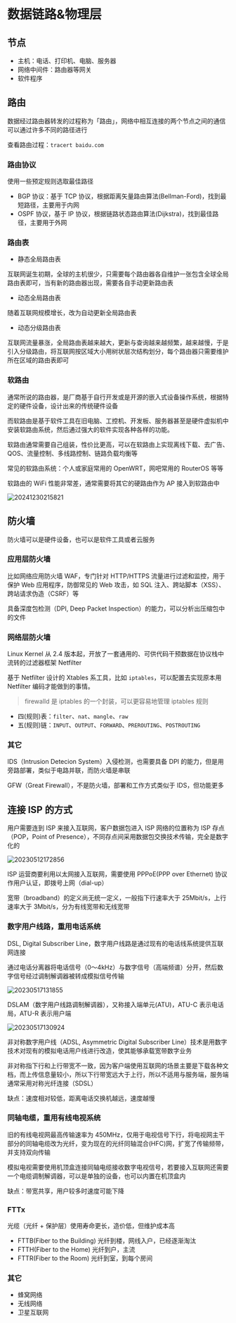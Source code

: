 # 数据链路&物理层

## 节点

- 主机：电话、打印机、电脑、服务器
- 网络中间件：路由器等网关
- 软件程序

## 路由

数据经过路由器转发的过程称为「路由」，网络中相互连接的两个节点之间的通信可以通过许多不同的路径进行

查看路由过程：`tracert baidu.com`

### 路由协议

使用一些预定规则选取最佳路径

- BGP 协议：基于 TCP 协议，根据距离矢量路由算法(Bellman-Ford)，找到最短路径，主要用于内网
- OSPF 协议，基于 IP 协议，根据链路状态路由算法(Dijkstra)，找到最佳路径，主要用于外网

### 路由表

- 静态全局路由表

互联网诞生初期，全球的主机很少，只需要每个路由器各自维护一张包含全球全局路由表即可，当有新的路由器出现，需要各自手动更新路由表

- 动态全局路由表

随着互联网规模增长，改为自动更新全局路由表

- 动态分级路由表

互联网流量暴涨，全局路由表越来越大，更新与查询越来越频繁，越来越慢，于是引入分级路由，将互联网按区域大小用树状层次结构划分，每个路由器只需要维护所在区域的路由表即可

### 软路由

通常所说的路由器，是厂商基于自行开发或是开源的嵌入式设备操作系统，根据特定的硬件设备，设计出来的传统硬件设备

而软路由是基于软件工具在旧电脑、工控机、开发板、服务器甚至是硬件虚拟机中安装软路由系统，然后通过强大的软件实现各种各样的功能。

软路由通常需要自己组装，性价比更高，可以在软路由上实现离线下载、去广告、QOS、流量控制、多线路控制、链路负载均衡等

常见的软路由系统：个人或家庭常用的 OpenWRT，网吧常用的 RouterOS 等等

软路由的 WiFi 性能非常差，通常需要将其它的硬路由作为 AP 接入到软路由中

![20241230215821](https://image.zuoright.com/20241230215821.png)

## 防火墙

防火墙可以是硬件设备，也可以是软件工具或者云服务

### 应用层防火墙

比如网络应用防火墙 WAF，专门针对 HTTP/HTTPS 流量进行过滤和监控，用于保护 Web 应用程序，防御常见的 Web 攻击，如 SQL 注入、跨站脚本（XSS）、跨站请求伪造（CSRF）等

具备深度包检测（DPI, Deep Packet Inspection）的能力，可以分析出压缩包中的文件

### 网络层防火墙

Linux Kernel 从 2.4 版本起，开放了一套通用的、可供代码干预数据在协议栈中流转的过滤器框架 Netfilter

基于 Netfilter 设计的 Xtables 系工具，比如 `iptables`，可以配置去实现原本用 Netfilter 编码才能做到的事情。

> firewalld 是 iptables 的一个封装，可以更容易地管理 iptables 规则

- 四(规则)表：`filter`、`nat`、`mangle`、`raw`
- 五(规则)链：`INPUT`、`OUTPUT`、`FORWARD`、`PREROUTING`、`POSTROUTING`

### 其它

IDS（Intrusion Detecion System）入侵检测，也需要具备 DPI 的能力，但是用旁路部署，类似于电路并联，而防火墙是串联

GFW（Great Firewall），不是防火墙，部署和工作方式类似于 IDS，但功能更多

## 连接 ISP 的方式

用户需要连到 ISP 来接入互联网，客户数据包进入 ISP 网络的位置称为 ISP 存点（POP，Point of Presence），不同存点间采用数据包交换技术传输，完全是数字化的

![20230512172856](https://image.zuoright.com/20230512172856.png)

ISP 运营商要利用以太网接入互联网，需要使用 PPPoE(PPP over Ethernet) 协议作用户认证，即拨号上网（dial-up）

宽带（broadband）的定义尚无统一定义，一般指下行速率大于 25Mbit/s，上行速率大于 3Mbit/s，分为有线宽带和无线宽带

### 数字用户线路，重用电话系统

DSL, Digital Subscriber Line，数字用户线路是通过现有的电话线系统提供互联网连接

通过电话分离器将电话信号（0～4kHz）与数字信号（高端频谱）分开，然后数字信号经过调制解调器被转成模拟信号传输

![20230517131855](https://image.zuoright.com/20230517131855.png)

DSLAM（数字用户线路调制解调器），又称接入端单元(ATU)，ATU-C 表示电话局，ATU-R 表示用户端

![20230517130924](https://image.zuoright.com/20230517130924.png)

非对称数字用户线（ADSL, Asymmetric Digital Subscriber Line）技术是用数字技术对现有的模拟电话用户线进行改造，使其能够承载宽带数字业务

非对称指下行和上行带宽不一致，因为客户端使用互联网的场景主要是下载各种文档，而上传信息量较小，所以下行带宽远大于上行，所以不适用与服务端，服务端通常采用对称光纤连接（SDSL）

缺点：速度相对较低，距离电话交换机越远，速度越慢

### 同轴电缆，重用有线电视系统

旧的有线电视网最高传输速率为 450MHz，仅用于电视信号下行，将电视网主干部分的同轴电缆改为光纤，变为现在的光纤同轴混合(HFC)网，扩宽了传输频带，并支持双向传输

模拟电视需要使用机顶盒连接同轴电缆接收数字电视信号，若要接入互联网还需要一个电缆调制解调器，可以是单独的设备，也可以内置在机顶盒内

缺点：带宽共享，用户较多时速度可能下降

### FTTx

光缆（光纤 + 保护层）使用寿命更长，造价低，但维护成本高

- FTTB(Fiber to the Building) 光纤到楼，网线入户，已经逐渐淘汰
- FTTH(Fiber to the Home) 光纤到户，主流
- FTTR(Fiber to the Room) 光纤到室，到每个房间

### 其它

- 蜂窝网络
- 无线网络
- 卫星互联网
